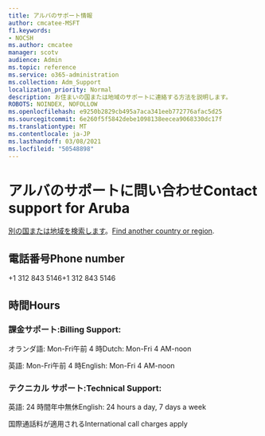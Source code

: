 ```yaml
---
title: アルバのサポート情報
author: cmcatee-MSFT
f1.keywords:
- NOCSH
ms.author: cmcatee
manager: scotv
audience: Admin
ms.topic: reference
ms.service: o365-administration
ms.collection: Adm_Support
localization_priority: Normal
description: お住まいの国または地域のサポートに連絡する方法を説明します。
ROBOTS: NOINDEX, NOFOLLOW
ms.openlocfilehash: e9250b2829cb495a7aca341eeb772776afac5d25
ms.sourcegitcommit: 6e260f5f5842debe1098138eecea9068330dc17f
ms.translationtype: MT
ms.contentlocale: ja-JP
ms.lasthandoff: 03/08/2021
ms.locfileid: "50548898"
---
```

# <a name="contact-support-for-aruba"></a><span data-ttu-id="3abb9-103">アルバのサポートに問い合わせ</span><span class="sxs-lookup"><span data-stu-id="3abb9-103">Contact support for Aruba</span></span>

<span data-ttu-id="3abb9-104">[別の国または地域を検索します](../contact-support-for-business-products.md)。</span><span class="sxs-lookup"><span data-stu-id="3abb9-104">[Find another country or region](../contact-support-for-business-products.md).</span></span>

## <a name="phone-number"></a><span data-ttu-id="3abb9-105">電話番号</span><span class="sxs-lookup"><span data-stu-id="3abb9-105">Phone number</span></span>
<span data-ttu-id="3abb9-106">+1 312 843 5146</span><span class="sxs-lookup"><span data-stu-id="3abb9-106">+1 312 843 5146</span></span>

## <a name="hours"></a><span data-ttu-id="3abb9-107">時間</span><span class="sxs-lookup"><span data-stu-id="3abb9-107">Hours</span></span>
### <a name="billing-support"></a><span data-ttu-id="3abb9-108">課金サポート:</span><span class="sxs-lookup"><span data-stu-id="3abb9-108">Billing Support:</span></span>

<span data-ttu-id="3abb9-109">オランダ語: Mon-Fri午前 4 時</span><span class="sxs-lookup"><span data-stu-id="3abb9-109">Dutch: Mon-Fri 4 AM-noon</span></span>

<span data-ttu-id="3abb9-110">英語: Mon-Fri午前 4 時</span><span class="sxs-lookup"><span data-stu-id="3abb9-110">English: Mon-Fri 4 AM-noon</span></span>

### <a name="technical-support"></a><span data-ttu-id="3abb9-111">テクニカル サポート:</span><span class="sxs-lookup"><span data-stu-id="3abb9-111">Technical Support:</span></span>

<span data-ttu-id="3abb9-112">英語: 24 時間年中無休</span><span class="sxs-lookup"><span data-stu-id="3abb9-112">English: 24 hours a day, 7 days a week</span></span>

<span data-ttu-id="3abb9-113">国際通話料が適用される</span><span class="sxs-lookup"><span data-stu-id="3abb9-113">International call charges apply</span></span>
